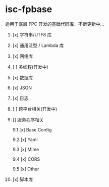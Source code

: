 # isc-fpbase

适用于底层 FPC 开发的基础代码库，不断更新中...

1. [x]  字符串/UTF8 库

2. [x] 通用泛型 / Lambda 库

3. [x] 网络库

4. [ ] 多线程(开发中)

5. [x] 数据库

6. [x] JSON

7. [x] 日志

8. [ ] 跨平台相关(开发中)

9. [] 服务程序相关

    9.1 [x] Base Config

    9.2 [x] Yaml

    9.3 [x] Mime

    9.4 [x] CORS

    9.5 [x] Other

 10. [x] 脚本库

